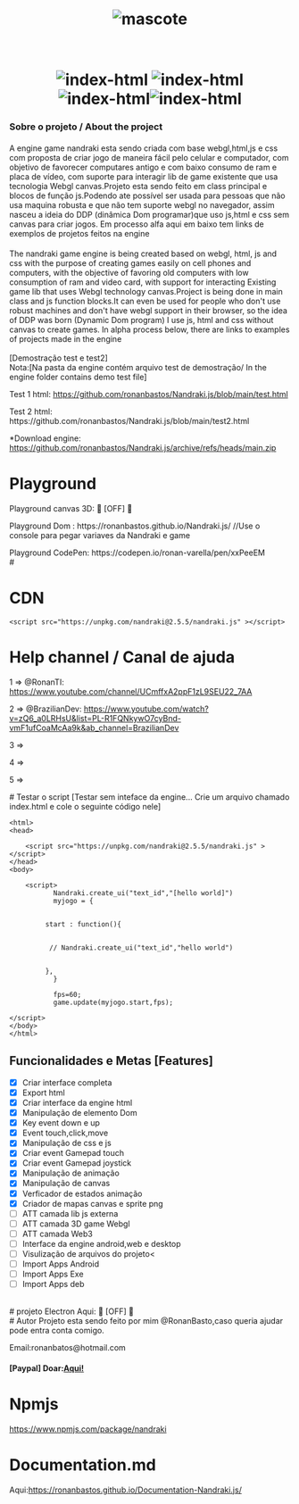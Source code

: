 <h1 align="center"> <img src="https://i.ibb.co/n3BMNKM/logo.png" alt="mascote"  border="0"></h1>

<br>
<h1 align="center"><img src="https://img.shields.io/badge/Lincense-MIT-green" alt="index-html" border="0"> 
<img src="https://img.shields.io/badge/2.5.5-blue" alt="index-html" >     
 <img src="https://img.shields.io/badge/Projeto-Ativo-success" alt="index-html" border="0"><img src="https://img.shields.io/badge/Ultima%20Att-25/05/2023-green" alt="index-html" >     

<br>
<h3>Sobre o projeto / 
About the project</h3>
<p>
<h4></h4>A engine game nandraki esta sendo criada com base webgl,html,js e css com proposta de criar jogo de maneira fácil pelo celular e computador, com objetivo de favorecer computares antigo e com baixo consumo de ram e placa de vídeo, com suporte para interagir lib de game existente que usa tecnologia Webgl canvas.Projeto esta sendo feito em class principal e blocos de função js.Podendo ate possível ser usada para pessoas que não usa maquina robusta e que não tem suporte webgl no navegador, assim nasceu a ideia do DDP (dinâmica Dom programar)que uso js,html e css sem canvas para criar jogos.
Em processo alfa aqui em baixo tem links de exemplos de projetos feitos na engine
<br>
<h4></h4>The nandraki game engine is being created based on webgl, html, js and css with the purpose of creating games easily on cell phones and computers, with the objective of favoring old computers with low consumption of ram and video card, with support for interacting Existing game lib that uses Webgl technology canvas.Project is being done in main class and js function blocks.It can even be used for people who don't use robust machines and don't have webgl support in their browser, so the idea of ​​DDP was born (Dynamic Dom program) I use js, html and css without canvas to create games.
In alpha process below, there are links to examples of projects made in the engine

<br>
<br>	
 [Demostração test e test2]
<br> 
Nota:[Na pasta da engine contém arquivo test de demostração/
In the engine folder contains demo test file]


  Test 1 html: https://github.com/ronanbastos/Nandraki.js/blob/main/test.html
<p>
  Test 2 html: https://github.com/ronanbastos/Nandraki.js/blob/main/test2.html
<p>
	
*Download engine: https://github.com/ronanbastos/Nandraki.js/archive/refs/heads/main.zip
<p>
	
# Playground

<p>
  Playground canvas 3D: 🚧 [OFF] 🚧
<p>
  Playground Dom : https://ronanbastos.github.io/Nandraki.js/   //Use o console para pegar variaves da Nandraki e game
<p>
  Playground CodePen: https://codepen.io/ronan-varella/pen/xxPeeEM
<br>
#	
	
# CDN 

	<script src="https://unpkg.com/nandraki@2.5.5/nandraki.js" ></script>
<p>

# Help channel / Canal de ajuda

1 => @RonanTI:      https://www.youtube.com/channel/UCmffxA2ppF1zL9SEU22_7AA  <p>
2 => @BrazilianDev: https://www.youtube.com/watch?v=zQ6_a0LRHsU&list=PL-R1FQNkywO7cyBnd-vmF1ufCoaMcAa9k&ab_channel=BrazilianDev
<p>
3 =>
<p>
4 =>
<p>	
5 =>
<p>
# Testar o script 
[Testar sem inteface da engine... Crie um arquivo chamado index.html e cole o seguinte código nele]

	<html>
	<head>
		
		<script src="https://unpkg.com/nandraki@2.5.5/nandraki.js" ></script>
	</head>
	<body>

		<script>
		       Nandraki.create_ui("text_id","[hello world]")
		       myjogo = {


			 start : function(){


			  // Nandraki.create_ui("text_id","hello world")	


			 },	
		       }

		       fps=60;	
		       game.update(myjogo.start,fps);  

	</script>
	</body>
	</html>



<h2>Funcionalidades e Metas  [Features] </h2>

- [x] Criar interface completa<br>
- [x] Export html<br>	
- [x] Criar interface da engine html<br>
- [x] Manipulação de elemento Dom<br>
- [x] Key event down e up<br>
- [x] Event touch,click,move<br>
- [x] Manipulação de css e js<br>
- [x] Criar event Gamepad touch<br>
- [x] Criar event Gamepad joystick<br>	
- [x] Manipulação de animação<br>		
- [x] Manipulação de canvas<br>
- [x] Verficador de estados animação<br>	
- [x] Criador de mapas canvas e sprite png<br>
- [ ] ATT camada lib js externa <br>	
- [ ] ATT camada 3D game Webgl<br>
- [ ] ATT camada Web3<br>
- [ ] Interface da engine android,web e desktop<br>
- [ ] Visulização de arquivos do projeto<<br>	
- [ ] Import Apps Android<br>
- [ ] Import Apps Exe<br>
- [ ] Import Apps deb<br>
<br>	
# projeto Electron
  Aqui: 🚧 [OFF] 🚧	
<br>
# Autor 
Projeto esta sendo feito por mim @RonanBasto,caso queria ajudar pode entra conta comigo.<p>
Email:ronanbatos@hotmail.com

<h4>[Paypal] Doar:<a href="https://www.paypal.com/donate?business=4KJAVYQLQDMHA&no_recurring=0&item_name=Ajudar+a+engine&currency_code=BRL">Aqui!</a></h4>
	
# Npmjs	
https://www.npmjs.com/package/nandraki
	
# Documentation.md
 Aqui:https://ronanbastos.github.io/Documentation-Nandraki.js/ 



